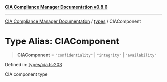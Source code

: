 [**CIA Compliance Manager Documentation v0.8.6**](../../README.md)

***

[CIA Compliance Manager Documentation](../../modules.md) / [types](../README.md) / CIAComponent

# Type Alias: CIAComponent

> **CIAComponent** = `"confidentiality"` \| `"integrity"` \| `"availability"`

Defined in: [types/cia.ts:203](https://github.com/Hack23/cia-compliance-manager/blob/050a250237d6f621490781dbdf95155919f35aed/src/types/cia.ts#L203)

CIA component type
